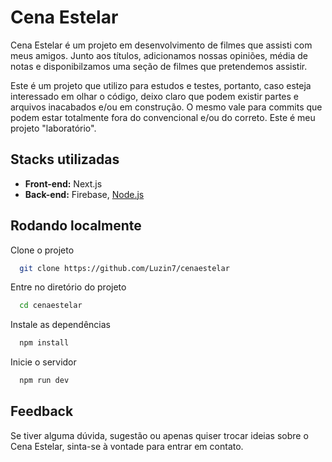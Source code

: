 # Cena Estelar

Cena Estelar é um projeto em desenvolvimento de filmes que assisti com meus amigos. Junto aos títulos, adicionamos nossas opiniões, média de notas e disponibilzamos uma seção de filmes que pretendemos assistir.

Este é um projeto que utilizo para estudos e testes, portanto, caso esteja interessado em olhar o código, deixo claro que podem existir partes e arquivos inacabados e/ou em construção. O mesmo vale para commits que podem estar totalmente fora do convencional e/ou do correto.
Este é meu projeto "laboratório".

## Stacks utilizadas

- **Front-end:** Next.js
- **Back-end:** Firebase, [Node.js](https://github.com/Luzin7/cenaestelar-be)

## Rodando localmente

Clone o projeto

```bash
  git clone https://github.com/Luzin7/cenaestelar
```

Entre no diretório do projeto

```bash
  cd cenaestelar
```

Instale as dependências

```bash
  npm install
```

Inicie o servidor

```bash
  npm run dev
```

## Feedback

Se tiver alguma dúvida, sugestão ou apenas quiser trocar ideias sobre o Cena Estelar, sinta-se à vontade para entrar em contato.

